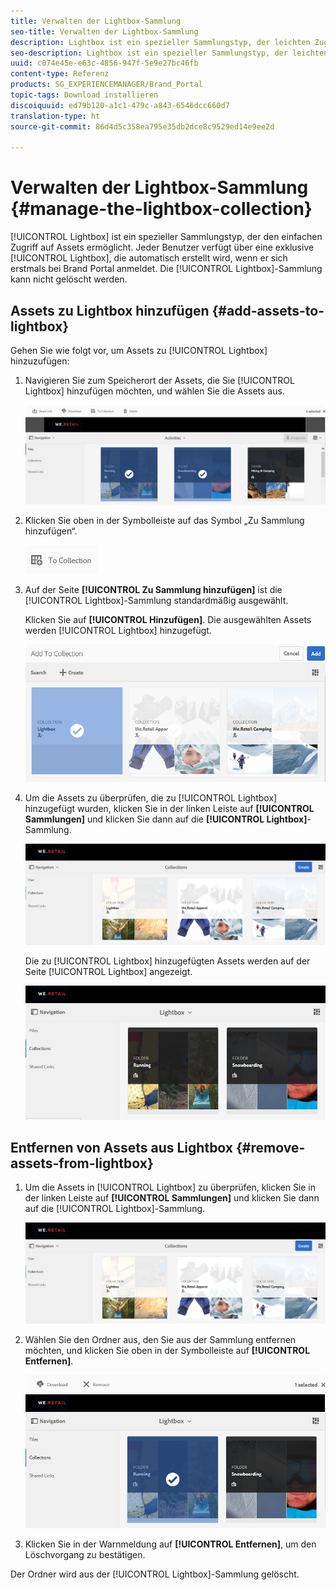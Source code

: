 ```yaml
---
title: Verwalten der Lightbox-Sammlung
seo-title: Verwalten der Lightbox-Sammlung
description: Lightbox ist ein spezieller Sammlungstyp, der leichten Zugriff auf Assets ermöglicht. Jeder Benutzer verfügt über eine exklusive Lightbox, die automatisch erstellt wird, wenn er sich erstmals bei Brand Portal anmeldet. Die Lightbox-Sammlung kann nicht gelöscht werden.
seo-description: Lightbox ist ein spezieller Sammlungstyp, der leichten Zugriff auf Assets ermöglicht. Jeder Benutzer verfügt über eine exklusive Lightbox, die automatisch erstellt wird, wenn er sich erstmals bei Brand Portal anmeldet. Die Lightbox-Sammlung kann nicht gelöscht werden.
uuid: c074e45e-e63c-4856-947f-5e9e27bc46fb
content-type: Referenz
products: SG_EXPERIENCEMANAGER/Brand_Portal
topic-tags: Download installieren
discoiquuid: ed79b120-a1c1-479c-a843-6546dcc660d7
translation-type: ht
source-git-commit: 86d4d5c358ea795e35db2dce8c9529ed14e9ee2d

---
```



# Verwalten der Lightbox-Sammlung {#manage-the-lightbox-collection}

[!UICONTROL Lightbox] ist ein spezieller Sammlungstyp, der den einfachen Zugriff auf Assets ermöglicht. Jeder Benutzer verfügt über eine exklusive [!UICONTROL Lightbox], die automatisch erstellt wird, wenn er sich erstmals bei Brand Portal anmeldet. Die [!UICONTROL Lightbox]-Sammlung kann nicht gelöscht werden.

## Assets zu Lightbox hinzufügen {#add-assets-to-lightbox}

Gehen Sie wie folgt vor, um Assets zu [!UICONTROL Lightbox] hinzuzufügen:

1. Navigieren Sie zum Speicherort der Assets, die Sie [!UICONTROL Lightbox] hinzufügen möchten, und wählen Sie die Assets aus.

   ![](assets/link_sharing_assetselection.png)

1. Klicken Sie oben in der Symbolleiste auf das Symbol „Zu Sammlung hinzufügen“.

   ![](assets/add_to_collection.png)

1. Auf der Seite **[!UICONTROL Zu Sammlung hinzufügen]** ist die [!UICONTROL Lightbox]-Sammlung standardmäßig ausgewählt.

   Klicken Sie auf **[!UICONTROL Hinzufügen]**. Die ausgewählten Assets werden [!UICONTROL Lightbox] hinzugefügt.

   ![](assets/add_to_collectionlightbox.png)

1. Um die Assets zu überprüfen, die zu [!UICONTROL Lightbox] hinzugefügt wurden, klicken Sie in der linken Leiste auf **[!UICONTROL Sammlungen]** und klicken Sie dann auf die **[!UICONTROL Lightbox]**-Sammlung.

   ![](assets/collections_lightbox.png)

   Die zu [!UICONTROL Lightbox] hinzugefügten Assets werden auf der Seite [!UICONTROL Lightbox] angezeigt.

   ![](assets/added_to_collectionlightbox.png)

## Entfernen von Assets aus Lightbox {#remove-assets-from-lightbox}

1. Um die Assets in [!UICONTROL Lightbox] zu überprüfen, klicken Sie in der linken Leiste  auf **[!UICONTROL Sammlungen]** und klicken Sie dann auf die [!UICONTROL Lightbox]-Sammlung.

   ![](assets/collections_lightbox-1.png)

1. Wählen Sie den Ordner aus, den Sie aus der Sammlung entfernen möchten, und klicken Sie oben in der Symbolleiste auf **[!UICONTROL Entfernen]**.

   ![](assets/collections_lightboxdelete.png)

1. Klicken Sie in der Warnmeldung auf **[!UICONTROL Entfernen]**, um den Löschvorgang zu bestätigen.

Der Ordner wird aus der [!UICONTROL Lightbox]-Sammlung gelöscht.

